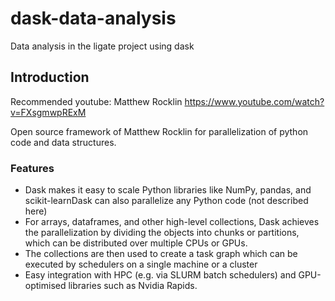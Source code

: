 # dask-data-analysis
Data analysis in the ligate project using dask

## Introduction
Recommended youtube: Matthew Rocklin https://www.youtube.com/watch?v=FXsgmwpRExM

Open source framework of Matthew Rocklin for parallelization of python code and data structures. 


### Features
- Dask makes it easy to scale Python libraries like NumPy, pandas, and scikit-learnDask can also parallelize any Python code (not described here)
- For arrays, dataframes, and other high-level collections, Dask achieves the parallelization by dividing the objects into chunks or partitions, which can be distributed over multiple CPUs or GPUs.
- The collections are then used to create a task graph which can be executed by schedulers on a single machine or a cluster
- Easy integration with HPC (e.g. via SLURM batch schedulers) and GPU-optimised libraries such as Nvidia Rapids.

